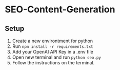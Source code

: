 # SEO-Content-Generation
## Setup
1) Create a new environtment for python
2) Run ``` npm install -r requirements.txt ```
3) Add your OpenAI API Key in a .env file
4) Open new terminal and run ``` python seo.py ```
5) Follow the instructions on the terminal.
